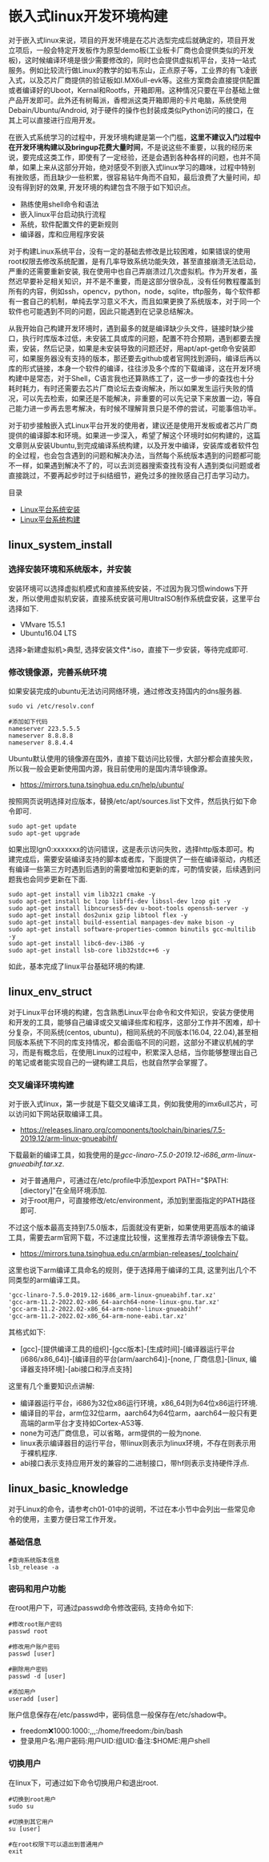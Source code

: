 # 嵌入式linux开发环境构建

对于嵌入式linux来说，项目的开发环境是在芯片选型完成后就确定的，项目开发立项后，一般会特定开发板作为原型demo板(工业板卡厂商也会提供类似的开发板)，这时候编译环境是很少需要修改的，同时也会提供虚拟机平台，支持一站式服务。例如比较流行做Linux的教学的如韦东山，正点原子等，工业界的有飞凌嵌入式，以及芯片厂商提供的验证板如I.MX6ull-evk等。这些方案商会直接提供配置或者编译好的Uboot，Kernal和Rootfs，开箱即用。这种情况只要在平台基础上做产品开发即可。此外还有树莓派，香橙派这类开箱即用的卡片电脑，系统使用Debain/Ubuntu/Android, 对于硬件的操作也封装成类似Python访问的接口，在其上可以直接进行应用开发。

在嵌入式系统学习的过程中，开发环境构建是第一个门槛，**这里不建议入门过程中在开发环境构建以及bringup花费大量时间**，不是说这些不重要，以我的经历来说，要完成这类工作，即使有了一定经验，还是会遇到各种各样的问题，也并不简单，如果上来从这部分开始，绝对感受不到嵌入式linux学习的趣味，过程中特别有挫败感，而且缺少一些积累，很容易钻牛角而不自知，最后浪费了大量时间，却没有得到好的效果, 开发环境的构建包含不限于如下知识点。

- 熟练使用shell命令和语法
- 嵌入linux平台启动执行流程
- 系统，软件配置文件的更新规则
- 编译器，库和应用程序安装

对于构建Linux系统平台，没有一定的基础去修改是比较困难，如果错误的使用root权限去修改系统配置，是有几率导致系统功能失效，甚至直接崩溃无法启动，严重的还需要重新安装, 我在使用中也自己弄崩溃过几次虚拟机。作为开发者，虽然迟早要补足相关知识，并不是不重要，而是这部分很杂乱，没有任何教程覆盖到所有的内容，例如ssh，opencv，python，node，sqlite，tftp服务，每个软件都有一套自己的机制，单纯去学习意义不大，而且如果更换了系统版本，对于同一个软件也可能遇到不同的问题，因此只能遇到在记录总结解决。

从我开始自己构建开发环境时，遇到最多的就是编译缺少头文件，链接时缺少接口，执行时库版本过低，未安装工具或库的问题，配置不符合预期，遇到都要去搜索，安装，然后记录，如果是未安装导致的问题还好，用apt/apt-get命令安装即可，如果服务器没有支持的版本，那还要去github或者官网找到源码，编译后再以库的形式链接，本身一个软件的编译，往往涉及多个库的下载编译，这在开发环境构建中是常态，对于Shell，C语言我也还算熟练工了，这一步一步的查找也十分耗时耗力，有时还需要去芯片厂商论坛去查询解决，所以如果发生运行失败的情况，可以先去检索，如果还是不能解决，非重要的可以先记录下来放置一边，等自己能力进一步再去思考解决，有时候不理解背景只是不停的尝试，可能事倍功半。

对于初步接触嵌入式Linux平台开发的使用者，建议还是使用开发板或者芯片厂商提供的编译脚本和环境。如果进一步深入，希望了解这个环境时如何构建的，这篇文章则从安装Ubuntu,到完成编译系统构建，以及开发中编译，安装库或者软件包的全过程，也会包含遇到的问题和解决办法，当然每个系统版本遇到的问题都可能不一样，如果遇到解决不了的，可以去浏览器搜索查找有没有人遇到类似问题或者直接跳过，不要再起步时过于纠结细节，避免过多的挫败感自己打击学习动力。

目录

- [Linux平台系统安装](#linux_system_install)
- [Linux平台系统构建](#linux_env_struct)

## linux_system_install

### 选择安装环境和系统版本，并安装

安装环境可以选择虚拟机模式和直接系统安装，不过因为我习惯windows下开发，所以使用虚拟机安装，直接系统安装可用UltraISO制作系统盘安装，这里平台选择如下.

- VMvare 15.5.1
- Ubuntu16.04 LTS

选择>新建虚拟机>典型, 选择安装文件*.iso，直接下一步安装，等待完成即可.

### 修改镜像源，完善系统环境

如果安装完成的ubuntu无法访问网络环境，通过修改支持国内的dns服务器.

```shell
sudo vi /etc/resolv.conf

#添加如下代码
nameserver 223.5.5.5
nameserver 8.8.8.8
nameserver 8.8.4.4
```

Ubuntu默认使用的镜像源在国外，直接下载访问比较慢，大部分都会直接失败，所以我一般会更新使用国内源，我目前使用的是国内清华镜像源。

- <https://mirrors.tuna.tsinghua.edu.cn/help/ubuntu/>

按照网页说明选择对应版本，替换/etc/apt/sources.list下文件，然后执行如下命令即可.

```shell
sudo apt-get update
sudo apt-get upgrade
```

如果出现Ign0:xxxxxxx的访问错误，这是表示访问失败，选择http版本即可。构建完成后，需要安装编译支持的脚本或者库，下面提供了一些在编译驱动，内核还有编译一些第三方时遇到后遇到的需要增加和更新的库，可酌情安装，后续遇到问题我也会同步更新在下面.

```shell
sudo apt-get install vim lib32z1 cmake -y
sudo apt-get install bc lzop libffi-dev libssl-dev lzop git -y
sudo apt-get install libncurses5-dev u-boot-tools openssh-server -y 
sudo apt-get install dos2unix gzip libtool flex -y
sudo apt-get install build-essential manpages-dev make bison -y
sudo apt-get install software-properties-common binutils gcc-multilib -y 
sudo apt-get install libc6-dev-i386 -y
sudo apt-get install lsb-core lib32stdc++6 -y
```

如此，基本完成了linux平台基础环境的构建.

## linux_env_struct

对于Linux平台环境的构建，包含熟悉Linux平台命令和文件知识，安装方便使用和开发的工具，能够自己编译或交叉编译些库和程序，这部分工作并不困难，却十分复杂，不同系统(centos, ubuntu)，相同系统的不同版本(16.04, 22.04),甚至相同版本系统下不同的库支持情况，都会面临不同的问题，这部分不建议机械的学习，而是有概念后，在使用Linux的过程中，积累深入总结，当你能够整理出自己的笔记或者能实现自己的一键构建工具后，也就自然学会掌握了。

### 交叉编译环境构建

对于嵌入式linux，第一步就是下载交叉编译工具，例如我使用的imx6ull芯片，可以访问如下网站获取编译工具。

- <https://releases.linaro.org/components/toolchain/binaries/7.5-2019.12/arm-linux-gnueabihf/>

下载最新的编译工具，如我使用的是*gcc-linaro-7.5.0-2019.12-i686_arm-linux-gnueabihf.tar.xz*.

- 对于普通用户，可通过在/etc/profile中添加export PATH="$PATH:[diectory]"在全局环境添加.
- 对于root用户，可直接修改/etc/environment，添加到里面指定的PATH路径即可.

不过这个版本最高支持到7.5.0版本，后面就没有更新，如果使用更高版本的编译工具，需要去arm官网下载，不过速度比较慢，这里推荐去清华源镜像去下载。

- <https://mirrors.tuna.tsinghua.edu.cn/armbian-releases/_toolchain/>

这里也说下arm编译工具命名的规则，便于选择用于编译的工具, 这里列出几个不同类型的arm编译工具。

```shell
'gcc-linaro-7.5.0-2019.12-i686_arm-linux-gnueabihf.tar.xz'
'gcc-arm-11.2-2022.02-x86_64-aarch64-none-linux-gnu.tar.xz'
'gcc-arm-11.2-2022.02-x86_64-arm-none-linux-gnueabihf'
'gcc-arm-11.2-2022.02-x86_64-arm-none-eabi.tar.xz'
```

其格式如下:

- [gcc]-[提供编译工具的组织]-[gcc版本]-[生成时间]-[编译器运行平台(i686/x86_64)]-[编译目的平台(arm/aarch64)]-[none, 厂商信息]-[linux, 编译器支持环境]-[abi接口和浮点支持]

这里有几个重要知识点讲解:

- 编译器运行平台，i686为32位x86运行环境，x86_64则为64位x86运行环境.
- 编译目的平台，arm位32位arm，aarch64为64位arm，aarch64一般只有更高端的arm平台才支持如Cortex-A53等.
- none为可选厂商信息，可以省略，arm提供的一般为none.
- linux表示编译器目的运行平台，带linux则表示为linux环境，不存在则表示用于裸机程序.
- abi接口表示支持应用开发的兼容的二进制接口，带hf则表示支持硬件浮点.

## linux_basic_knowledge
    
对于Linux的命令，请参考ch01-01中的说明，不过在本小节中会列出一些常见命令的使用，主要方便日常工作开发。

### 基础信息

```shell
#查询系统版本信息
lsb_release -a
```

### 密码和用户功能

在root用户下，可通过passwd命令修改密码, 支持命令如下:

```shell
#修改root账户密码
passwd root

#修改用户账户密码
passwd [user]

#删除用户密码
passwd -d [user]

#添加用户
useradd [user]
```

账户信息保存在/etc/passwd中，密码信息一般保存在/etc/shadow中。

- freedom:x:1000:1000:,,,:/home/freedom:/bin/bash
- 登录用户名:用户密码:用户UID:组UID:备注:$HOME:用户shell

### 切换用户

在linux下，可通过如下命令切换用户和退出root.

```shell
#切换到root用户
sudo su

#切换到其它用户
su [user]

#在root权限下可以退出到普通用户
exit
```

